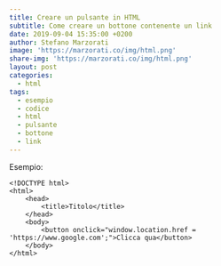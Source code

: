 ```yaml
---
title: Creare un pulsante in HTML
subtitle: Come creare un bottone contenente un link
date: 2019-09-04 15:35:00 +0200
author: Stefano Marzorati
image: 'https://marzorati.co/img/html.png'
share-img: 'https://marzorati.co/img/html.png'
layout: post
categories:
  - html
tags:
  - esempio
  - codice
  - html
  - pulsante
  - bottone
  - link
---
```

Esempio:   

	<!DOCTYPE html>
	<html>
		<head>
			<title>Titolo</title>
		</head>
		<body>
			<button onclick="window.location.href = 'https://www.google.com';">Clicca qua</button>
		</body>
	</html>
